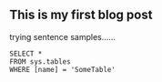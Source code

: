 ## This is my first blog post

trying sentence samples......

 ```tsql
 SELECT *
 FROM sys.tables
 WHERE [name] = 'SomeTable'
 ```
